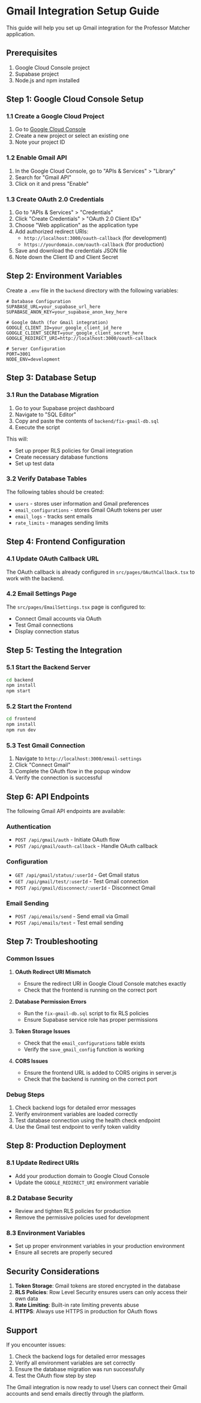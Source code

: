 # Gmail Integration Setup Guide

This guide will help you set up Gmail integration for the Professor Matcher application.

## Prerequisites

1. Google Cloud Console project
2. Supabase project
3. Node.js and npm installed

## Step 1: Google Cloud Console Setup

### 1.1 Create a Google Cloud Project
1. Go to [Google Cloud Console](https://console.cloud.google.com/)
2. Create a new project or select an existing one
3. Note your project ID

### 1.2 Enable Gmail API
1. In the Google Cloud Console, go to "APIs & Services" > "Library"
2. Search for "Gmail API"
3. Click on it and press "Enable"

### 1.3 Create OAuth 2.0 Credentials
1. Go to "APIs & Services" > "Credentials"
2. Click "Create Credentials" > "OAuth 2.0 Client IDs"
3. Choose "Web application" as the application type
4. Add authorized redirect URIs:
   - `http://localhost:3000/oauth-callback` (for development)
   - `https://yourdomain.com/oauth-callback` (for production)
5. Save and download the credentials JSON file
6. Note down the Client ID and Client Secret

## Step 2: Environment Variables

Create a `.env` file in the `backend` directory with the following variables:

```env
# Database Configuration
SUPABASE_URL=your_supabase_url_here
SUPABASE_ANON_KEY=your_supabase_anon_key_here

# Google OAuth (for Gmail integration)
GOOGLE_CLIENT_ID=your_google_client_id_here
GOOGLE_CLIENT_SECRET=your_google_client_secret_here
GOOGLE_REDIRECT_URI=http://localhost:3000/oauth-callback

# Server Configuration
PORT=3001
NODE_ENV=development
```

## Step 3: Database Setup

### 3.1 Run the Database Migration
1. Go to your Supabase project dashboard
2. Navigate to "SQL Editor"
3. Copy and paste the contents of `backend/fix-gmail-db.sql`
4. Execute the script

This will:
- Set up proper RLS policies for Gmail integration
- Create necessary database functions
- Set up test data

### 3.2 Verify Database Tables
The following tables should be created:
- `users` - stores user information and Gmail preferences
- `email_configurations` - stores Gmail OAuth tokens per user
- `email_logs` - tracks sent emails
- `rate_limits` - manages sending limits

## Step 4: Frontend Configuration

### 4.1 Update OAuth Callback URL
The OAuth callback is already configured in `src/pages/OAuthCallback.tsx` to work with the backend.

### 4.2 Email Settings Page
The `src/pages/EmailSettings.tsx` page is configured to:
- Connect Gmail accounts via OAuth
- Test Gmail connections
- Display connection status

## Step 5: Testing the Integration

### 5.1 Start the Backend Server
```bash
cd backend
npm install
npm start
```

### 5.2 Start the Frontend
```bash
cd frontend
npm install
npm run dev
```

### 5.3 Test Gmail Connection
1. Navigate to `http://localhost:3000/email-settings`
2. Click "Connect Gmail"
3. Complete the OAuth flow in the popup window
4. Verify the connection is successful

## Step 6: API Endpoints

The following Gmail API endpoints are available:

### Authentication
- `POST /api/gmail/auth` - Initiate OAuth flow
- `POST /api/gmail/oauth-callback` - Handle OAuth callback

### Configuration
- `GET /api/gmail/status/:userId` - Get Gmail status
- `GET /api/gmail/test/:userId` - Test Gmail connection
- `POST /api/gmail/disconnect/:userId` - Disconnect Gmail

### Email Sending
- `POST /api/emails/send` - Send email via Gmail
- `POST /api/emails/test` - Test email sending

## Step 7: Troubleshooting

### Common Issues

1. **OAuth Redirect URI Mismatch**
   - Ensure the redirect URI in Google Cloud Console matches exactly
   - Check that the frontend is running on the correct port

2. **Database Permission Errors**
   - Run the `fix-gmail-db.sql` script to fix RLS policies
   - Ensure Supabase service role has proper permissions

3. **Token Storage Issues**
   - Check that the `email_configurations` table exists
   - Verify the `save_gmail_config` function is working

4. **CORS Issues**
   - Ensure the frontend URL is added to CORS origins in server.js
   - Check that the backend is running on the correct port

### Debug Steps

1. Check backend logs for detailed error messages
2. Verify environment variables are loaded correctly
3. Test database connection using the health check endpoint
4. Use the Gmail test endpoint to verify token validity

## Step 8: Production Deployment

### 8.1 Update Redirect URIs
- Add your production domain to Google Cloud Console
- Update the `GOOGLE_REDIRECT_URI` environment variable

### 8.2 Database Security
- Review and tighten RLS policies for production
- Remove the permissive policies used for development

### 8.3 Environment Variables
- Set up proper environment variables in your production environment
- Ensure all secrets are properly secured

## Security Considerations

1. **Token Storage**: Gmail tokens are stored encrypted in the database
2. **RLS Policies**: Row Level Security ensures users can only access their own data
3. **Rate Limiting**: Built-in rate limiting prevents abuse
4. **HTTPS**: Always use HTTPS in production for OAuth flows

## Support

If you encounter issues:
1. Check the backend logs for detailed error messages
2. Verify all environment variables are set correctly
3. Ensure the database migration was run successfully
4. Test the OAuth flow step by step

The Gmail integration is now ready to use! Users can connect their Gmail accounts and send emails directly through the platform.



